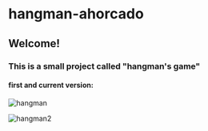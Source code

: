 # hangman-ahorcado
## Welcome!
### This is a small project called "hangman's game"





#### first and current version:

![hangman](https://user-images.githubusercontent.com/91839905/140626178-d0c82bf8-746d-4b31-90a2-003289e26213.jpg)

![hangman2](https://user-images.githubusercontent.com/91839905/140627005-431f382a-4b3f-46bf-80b3-86e96e27e8fe.jpg)
